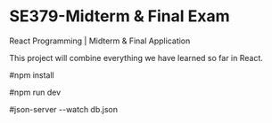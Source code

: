 # SE379-Midterm & Final Exam

React Programming | Midterm & Final Application

This project will combine everything we have learned so far in React.

#npm install

#npm run dev

#json-server --watch db.json 
